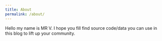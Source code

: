 ```yaml
---
title: About
permalink: /about/
---
```


Hello my name is MR V. I hope you fill find source code/data you can use in this blog to lift up your community.
